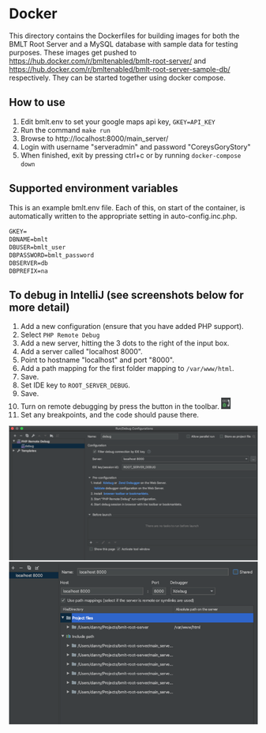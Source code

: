 # Docker

This directory contains the Dockerfiles for building images for both the BMLT Root Server and a MySQL database with sample data for testing purposes. These images get pushed to https://hub.docker.com/r/bmltenabled/bmlt-root-server/ and https://hub.docker.com/r/bmltenabled/bmlt-root-server-sample-db/ respectively. They can be started together using docker compose.

## How to use
1. Edit bmlt.env to set your google maps api key, `GKEY=API_KEY`
2. Run the command `make run`
3. Browse to http://localhost:8000/main_server/
4. Login with username "serveradmin" and password "CoreysGoryStory"
5. When finished, exit by pressing ctrl+c or by running `docker-compose down`

## Supported environment variables
This is an example bmlt.env file. Each of this, on start of the container, is automatically written to the appropriate setting in auto-config.inc.php.
```
GKEY=
DBNAME=bmlt
DBUSER=bmlt_user
DBPASSWORD=bmlt_password
DBSERVER=db
DBPREFIX=na
```

## To debug in IntelliJ (see screenshots below for more detail)

1. Add a new configuration (ensure that you have added PHP support).
2. Select `PHP Remote Debug`
3. Add a new server, hitting the 3 dots to the right of the input box.
4. Add a server called "localhost 8000".
5. Point to hostname "localhost" and port "8000".
6. Add a path mapping for the first folder mapping to `/var/www/html`.
7. Save.
8. Set IDE key to `ROOT_SERVER_DEBUG`.
9. Save.
10. Turn on remote debugging by press the button in the toolbar. ![image1](img/3.png)
11. Set any breakpoints, and the code should pause there.

![image1](img/1.png)
![image2](img/2.png)


